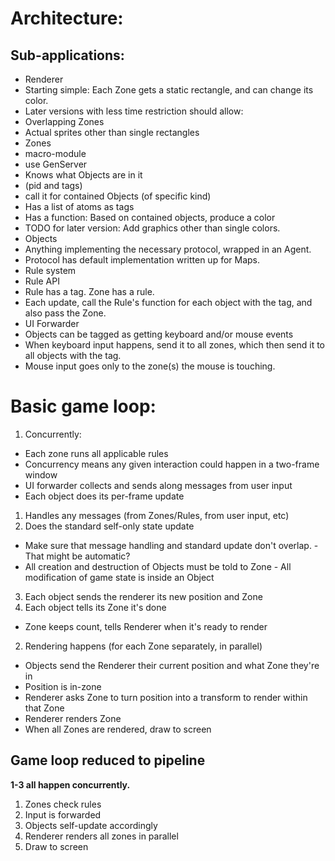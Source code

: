 # Architecture:
## Sub-applications:
- Renderer
 - Starting simple: Each Zone gets a static rectangle,
 and can change its color.
 - Later versions with less time restriction should allow:
  - Overlapping Zones
  - Actual sprites other than single rectangles
- Zones
 - macro-module
 - use GenServer
 - Knows what Objects are in it
  - (pid and tags)
 - call it for contained Objects (of specific kind)
 - Has a list of atoms as tags
 - Has a function: Based on contained objects, produce a color
  - TODO for later version: Add graphics other than single colors.
- Objects
 - Anything implementing the necessary protocol,
 wrapped in an Agent.
 - Protocol has default implementation written up for Maps.
- Rule system
 - Rule API
  - Rule has a tag. Zone has a rule.
  - Each update, call the Rule's function for each object with the tag,
  and also pass the Zone.
- UI Forwarder
 - Objects can be tagged as getting keyboard and/or mouse events
 - When keyboard input happens, send it to all zones,
 which then send it to all objects with the tag.
 - Mouse input goes only to the zone(s) the mouse is touching.

# Basic game loop:
1. Concurrently:
 - Each zone runs all applicable rules
  - Concurrency means any given interaction could happen in a two-frame window
 - UI forwarder collects and sends along messages from user input
 - Each object does its per-frame update
  1. Handles any messages (from Zones/Rules, from user input, etc)
  2. Does the standard self-only state update
   - Make sure that message handling and standard update don't overlap.
    - That might be automatic?
   - All creation and destruction of Objects must be told to Zone
    - All modification of game state is inside an Object
  3. Each object sends the renderer its new position and Zone
  4. Each object tells its Zone it's done
   - Zone keeps count, tells Renderer when it's ready to render
2. Rendering happens (for each Zone separately, in parallel)
 - Objects send the Renderer their current position and what Zone they're in
  - Position is in-zone
  - Renderer asks Zone to turn position into a transform to render within that Zone
 - Renderer renders Zone
 - When all Zones are rendered, draw to screen
 
## Game loop reduced to pipeline
**1-3 all happen concurrently.**
1. Zones check rules
2. Input is forwarded
3. Objects self-update accordingly
4. Renderer renders all zones in parallel
5. Draw to screen

